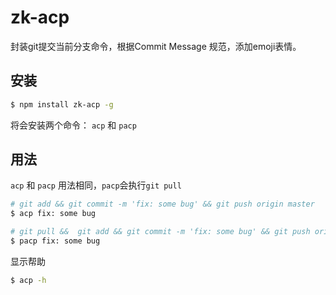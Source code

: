 # zk-acp
封装git提交当前分支命令，根据Commit Message 规范，添加emoji表情。 

## 安装

```bash
$ npm install zk-acp -g
```
将会安装两个命令： `acp` 和 `pacp` 

## 用法
`acp` 和 `pacp` 用法相同，`pacp`会执行`git pull`

```bash
# git add && git commit -m 'fix: some bug' && git push origin master
$ acp fix: some bug

# git pull &&  git add && git commit -m 'fix: some bug' && git push origin master
$ pacp fix: some bug
```

显示帮助
```bash
$ acp -h
```


